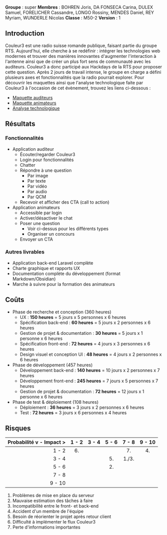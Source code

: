 **Groupe** : super
**Membres** : BOHREN Joris, DA FONSECA Carina, DULEX Samuel, FORELICHER Cassandre, LONGO Rossiny, MENDES Daniel, REY Myriam, WUNDERLE Nicolas
**Classe** : M50-2
**Version** : 1
## Introduction
Couleur3 est une radio suisse romande publique, faisant partie du groupe RTS. Aujourd'hui, elle cherche à se redéfinir : intégrer les technologies web modernes et trouver des manières innovantes d'augmenter l'interaction à l'antenne ainsi que de créer un plus fort sens de communauté avec les auditeurs. 
Couleur3 a donc participé aux Hackdays de la RTS pour proposer cette question. Après 2 jours de travail intense, le groupe en charge a défini plusieurs axes et fonctionnalités que la radio pourrait explorer. Pour découvrir les maquettes ainsi que l'analyse technologique faite par Couleur3 à l'occasion de cet évènement, trouvez les liens ci-dessous : 
- [Maquette auditeurs](https://www.figma.com/proto/SXif9hDExKx45KslyAtD9l/wirefame-Couleur-3?page-id=143:10710&node-id=165-10721&viewport=210,432,0.4&scaling=min-zoom&starting-point-node-id=225:12451)
- [Maquette animateurs](https://www.figma.com/proto/SXif9hDExKx45KslyAtD9l/wirefame-Couleur-3?page-id=304:13539&node-id=304-14137&viewport=526,413,0.11&scaling=scale-down&starting-point-node-id=304:14070)
- [Analyse technologique](https://acrobat.adobe.com/link/track?uri=urn:aaid:scds:US:f5f80f5f-99eb-34c8-8145-67f03e37e330&viewer!megaVerb=group-discover)
## Résultats 
### Fonctionnalités
- Application auditeur
	- Écouter/regarder Couleur3
	- Login pour fonctionnalités
	- Chatter
	- Répondre à une question 
		- Par image
		- Par texte
		- Par vidéo
		- Par audio
		- Par QCM
	- Recevoir et afficher des CTA (call to action)
- Application animateurs
	- Accessible par login
	- Activer/désactiver le chat
	- Poser une question
		- Voir ci-dessus pour les différents types
		- Organiser un concours
	- Envoyer un CTA
### Autres livrables
- Application back-end Laravel complète
- Charte graphique et rapports UX
- Documentation complète du développement (format Markdown/Obsidian)
- Marche à suivre pour la formation des animateurs
## Coûts
- Phase de recherche et conception (360 heures)
	- UX : **150 heures** = 5 jours x 5 personnes x 6 heures
	- Spécification back-end : **60 heures** = 5 jours x 2 personnes x 6 heures
	- Gestion de projet & documentation : **30 heures** = 5 jours x 1 personne x 6 heures
	- Spécification front-end : **72 heures** = 4 jours x 3 personnes x 6 heures
	- Design visuel et conception UI : **48 heures** = 4 jours x 2 personnes x 6 heures
- Phase de développement (457 heures)
	- Développement back-end : **140 heures** = 10 jours x 2 personnes x 7 heures
	- Développement front-end : **245 heures** = 7 jours x 5 personnes x 7 heures
	- Gestion de projet & documentation : **72 heures** = 12 jours x 1 personne x 6 heures
- Phase de test & déploiement (108 heures)
	- Déploiement : **36 heures** = 3 jours x 2 personnes x 6 heures
	- Test : **72 heures** = 3 jours x 6 personnes x 4 heures
## Risques

| Probabilité v - Impact > | 1 - 2 | 3 - 4 | 5 - 6 | 7 - 8 | 9 - 10 |
| ------------------------:|:-----:|:-----:|:-----:|:-----:|:------:|
|                    1 - 2 |  6.   |       |       |  7.   |   4.   |
|                    3 - 4 |       |       |  5.   | 1./3. |        |
|                    5 - 6 |       |       |  2.   |       |        |
|                    7 - 8 |       |       |       |       |        |
|                   9 - 10 |       |       |       |       |        |
1. Problèmes de mise en place du serveur
2. Mauvaise estimation des tâches à faire 
3. Incompatibilité entre le front- et back-end 
4. Accident d'un membre de l'équipe
5. Besoin de réorienter le projet après retour client
6. Difficulté à implémenter le flux Couleur3
7. Perte d'informations importantes 
